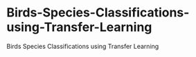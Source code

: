 # Birds-Species-Classifications-using-Transfer-Learning
Birds Species Classifications using Transfer Learning
